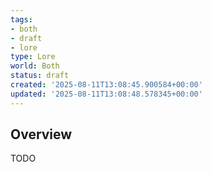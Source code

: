 ```yaml
---
tags:
- both
- draft
- lore
type: Lore
world: Both
status: draft
created: '2025-08-11T13:08:45.900584+00:00'
updated: '2025-08-11T13:08:48.578345+00:00'
---
```



## Overview

TODO
